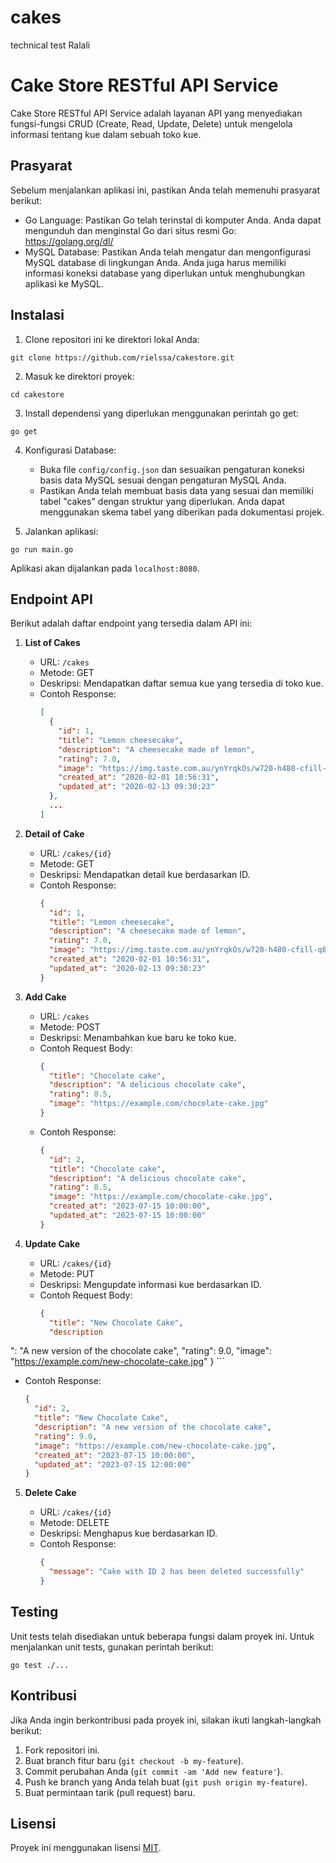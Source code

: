 # cakes
technical test Ralali

# Cake Store RESTful API Service

Cake Store RESTful API Service adalah layanan API yang menyediakan fungsi-fungsi CRUD (Create, Read, Update, Delete) untuk mengelola informasi tentang kue dalam sebuah toko kue.

## Prasyarat

Sebelum menjalankan aplikasi ini, pastikan Anda telah memenuhi prasyarat berikut:

- Go Language: Pastikan Go telah terinstal di komputer Anda. Anda dapat mengunduh dan menginstal Go dari situs resmi Go: https://golang.org/dl/
- MySQL Database: Pastikan Anda telah mengatur dan mengonfigurasi MySQL database di lingkungan Anda. Anda juga harus memiliki informasi koneksi database yang diperlukan untuk menghubungkan aplikasi ke MySQL.

## Instalasi

1. Clone repositori ini ke direktori lokal Anda:

```shell
git clone https://github.com/rielssa/cakestore.git
```

2. Masuk ke direktori proyek:

```shell
cd cakestore
```

3. Install dependensi yang diperlukan menggunakan perintah go get:

```shell
go get
```

4. Konfigurasi Database:
   
   - Buka file `config/config.json` dan sesuaikan pengaturan koneksi basis data MySQL sesuai dengan pengaturan MySQL Anda.
   - Pastikan Anda telah membuat basis data yang sesuai dan memiliki tabel "cakes" dengan struktur yang diperlukan. Anda dapat menggunakan skema tabel yang diberikan pada dokumentasi projek.

5. Jalankan aplikasi:

```shell
go run main.go
```

Aplikasi akan dijalankan pada `localhost:8080`.

## Endpoint API

Berikut adalah daftar endpoint yang tersedia dalam API ini:

1. **List of Cakes**
   
   - URL: `/cakes`
   - Metode: GET
   - Deskripsi: Mendapatkan daftar semua kue yang tersedia di toko kue.
   - Contoh Response:
     ```json
     [
       {
         "id": 1,
         "title": "Lemon cheesecake",
         "description": "A cheesecake made of lemon",
         "rating": 7.0,
         "image": "https://img.taste.com.au/ynYrqkOs/w720-h480-cfill-q80/taste/2016/11/sunny-lemon-cheesecake-102220-1.jpeg",
         "created_at": "2020-02-01 10:56:31",
         "updated_at": "2020-02-13 09:30:23"
       },
       ...
     ]
     ```

2. **Detail of Cake**
   
   - URL: `/cakes/{id}`
   - Metode: GET
   - Deskripsi: Mendapatkan detail kue berdasarkan ID.
   - Contoh Response:
     ```json
     {
       "id": 1,
       "title": "Lemon cheesecake",
       "description": "A cheesecake made of lemon",
       "rating": 7.0,
       "image": "https://img.taste.com.au/ynYrqkOs/w720-h480-cfill-q80/taste/2016/11/sunny-lemon-cheesecake-102220-1.jpeg",
       "created_at": "2020-02-01 10:56:31",
       "updated_at": "2020-02-13 09:30:23"
     }
     ```

3. **Add Cake**
   
   - URL: `/cakes`
   - Metode: POST
   - Deskripsi: Menambahkan kue baru ke toko kue.
   - Contoh Request Body:
     ```json
     {
       "title": "Chocolate cake",
       "description": "A delicious chocolate cake",
       "rating": 8.5,
       "image": "https://example.com/chocolate-cake.jpg"
     }
     ```
   - Contoh Response:
     ```json
     {
       "id": 2,
       "title": "Chocolate cake",
       "description": "A delicious chocolate cake",
       "rating": 8.5,
       "image": "https://example.com/chocolate-cake.jpg",
       "created_at": "2023-07-15 10:00:00",
       "updated_at": "2023-07-15 10:00:00"
     }
     ```

4. **Update Cake**
   
   - URL: `/cakes/{id}`
   - Metode: PUT
   - Deskripsi: Mengupdate informasi kue berdasarkan ID.
   - Contoh Request Body:
     ```json
     {
       "title": "New Chocolate Cake",
       "description

": "A new version of the chocolate cake",
       "rating": 9.0,
       "image": "https://example.com/new-chocolate-cake.jpg"
     }
     ```
   - Contoh Response:
     ```json
     {
       "id": 2,
       "title": "New Chocolate Cake",
       "description": "A new version of the chocolate cake",
       "rating": 9.0,
       "image": "https://example.com/new-chocolate-cake.jpg",
       "created_at": "2023-07-15 10:00:00",
       "updated_at": "2023-07-15 12:00:00"
     }
     ```

5. **Delete Cake**
   
   - URL: `/cakes/{id}`
   - Metode: DELETE
   - Deskripsi: Menghapus kue berdasarkan ID.
   - Contoh Response:
     ```json
     {
       "message": "Cake with ID 2 has been deleted successfully"
     }
     ```

## Testing

Unit tests telah disediakan untuk beberapa fungsi dalam proyek ini. Untuk menjalankan unit tests, gunakan perintah berikut:

```shell
go test ./...
```

## Kontribusi

Jika Anda ingin berkontribusi pada proyek ini, silakan ikuti langkah-langkah berikut:

1. Fork repositori ini.
2. Buat branch fitur baru (`git checkout -b my-feature`).
3. Commit perubahan Anda (`git commit -am 'Add new feature'`).
4. Push ke branch yang Anda telah buat (`git push origin my-feature`).
5. Buat permintaan tarik (pull request) baru.

## Lisensi

Proyek ini menggunakan lisensi [MIT](LICENSE).
